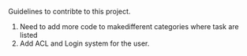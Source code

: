 Guidelines to contribte to this project.

1. Need to add more code to makedifferent categories where task are listed
2. Add ACL and Login system for the user.
